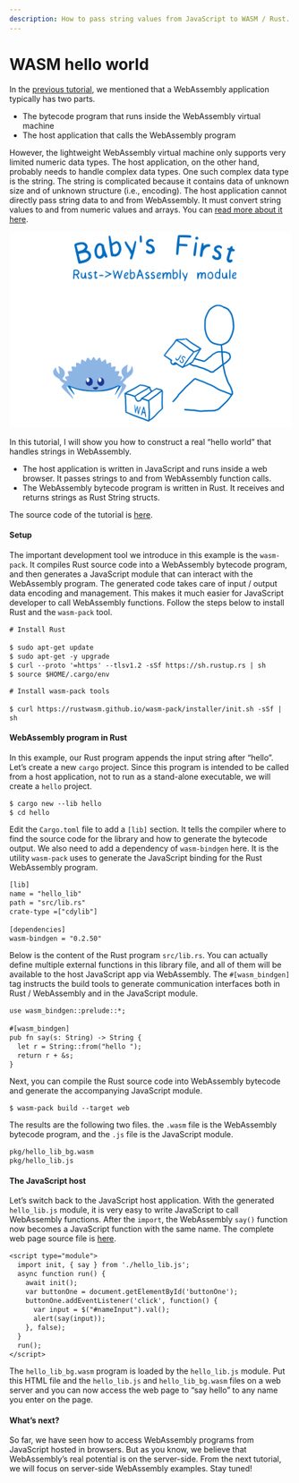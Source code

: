 ```yaml
---
description: How to pass string values from JavaScript to WASM / Rust.
---
```


# WASM hello world

In the [previous tutorial](my-first-webassembly-app.md), we mentioned that a WebAssembly application typically has two parts.

* The bytecode program that runs inside the WebAssembly virtual machine
* The host application that calls the WebAssembly program

However, the lightweight WebAssembly virtual machine only supports very limited numeric data types. The host application, on the other hand, probably needs to handle complex data types. One such complex data type is the string. The string is complicated because it contains data of unknown size and of unknown structure \(i.e., encoding\). The host application cannot directly pass string data to and from WebAssembly. It must convert string values to and from numeric values and arrays. You can [read more about it here](https://medium.com/wasm/strings-in-webassembly-wasm-57a05c1ea333).

![](../.gitbook/assets/01_first_module.png)

In this tutorial, I will show you how to construct a real “hello world” that handles strings in WebAssembly. 

* The host application is written in JavaScript and runs inside a web browser. It passes strings to and from WebAssembly function calls.
* The WebAssembly bytecode program is written in Rust. It receives and returns strings as Rust String structs.

The source code of the tutorial is [here](https://github.com/second-state/wasm-learning/blob/master/browser/hello.md).

#### **Setup**

The important development tool we introduce in this example is the `wasm-pack`. It compiles Rust source code into a WebAssembly bytecode program, and then generates a JavaScript module that can interact with the WebAssembly program. The generated code takes care of input / output data encoding and management. This makes it much easier for JavaScript developer to call WebAssembly functions. Follow the steps below to install Rust and the `wasm-pack` tool.

```text
# Install Rust

$ sudo apt-get update
$ sudo apt-get -y upgrade
$ curl --proto '=https' --tlsv1.2 -sSf https://sh.rustup.rs | sh
$ source $HOME/.cargo/env
```

```text
# Install wasm-pack tools

$ curl https://rustwasm.github.io/wasm-pack/installer/init.sh -sSf | sh
```

#### **WebAssembly program in Rust**

In this example, our Rust program appends the input string after “hello”. Let’s create a new `cargo` project. Since this program is intended to be called from a host application, not to run as a stand-alone executable, we will create a `hello` project.

```text
$ cargo new --lib hello
$ cd hello
```

Edit the `Cargo.toml` file to add a `[lib]` section. It tells the compiler where to find the source code for the library and how to generate the bytecode output. We also need to add a dependency of `wasm-bindgen` here. It is the utility `wasm-pack` uses to generate the JavaScript binding for the Rust WebAssembly program.

```text
[lib]
name = "hello_lib"
path = "src/lib.rs"
crate-type =["cdylib"]

[dependencies]
wasm-bindgen = "0.2.50"
```

Below is the content of the Rust program `src/lib.rs`. You can actually define multiple external functions in this library file, and all of them will be available to the host JavaScript app via WebAssembly. The `#[wasm_bindgen]` tag instructs the build tools to generate communication interfaces both in Rust / WebAssembly and in the JavaScript module.

```text
use wasm_bindgen::prelude::*;

#[wasm_bindgen]
pub fn say(s: String) -> String {
  let r = String::from("hello ");
  return r + &s;
}
```

Next, you can compile the Rust source code into WebAssembly bytecode and generate the accompanying JavaScript module.

```text
$ wasm-pack build --target web
```

The results are the following two files. the `.wasm` file is the WebAssembly bytecode program, and the `.js` file is the JavaScript module.

```text
pkg/hello_lib_bg.wasm
pkg/hello_lib.js
```

#### **The JavaScript host**

Let’s switch back to the JavaScript host application. With the generated `hello_lib.js` module, it is very easy to write JavaScript to call WebAssembly functions. After the `import`, the WebAssembly `say()` function now becomes a JavaScript function with the same name. The complete web page source file is [here](https://github.com/second-state/wasm-learning/blob/master/browser/hello/html/index.html).

```text
<script type="module">
  import init, { say } from './hello_lib.js';
  async function run() {
    await init();
    var buttonOne = document.getElementById('buttonOne');
    buttonOne.addEventListener('click', function() {
      var input = $("#nameInput").val();
      alert(say(input));
    }, false);
  }
  run();
</script>
```

The `hello_lib_bg.wasm` program is loaded by the `hello_lib.js` module. Put this HTML file and the `hello_lib.js` and `hello_lib_bg.wasm` files on a web server and you can now access the web page to “say hello” to any name you enter on the page.

#### **What’s next?**

So far, we have seen how to access WebAssembly programs from JavaScript hosted in browsers. But as you know, we believe that WebAssembly’s real potential is on the server-side. From the next tutorial, we will focus on server-side WebAssembly examples. Stay tuned!


